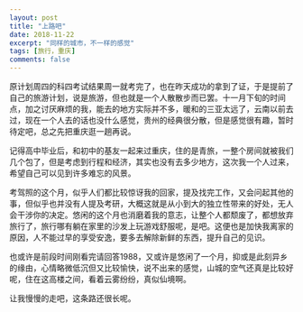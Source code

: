```yaml
---
layout: post
title: "上路吧"
date: 2018-11-22
excerpt: "同样的城市，不一样的感觉"
tags: [旅行，重庆]
comments: false
---
```


原计划周四的科四考试结果周一就考完了，也在昨天成功的拿到了证，于是提前了自己的旅游计划，说是旅游，但也就是一个人散散步而已罢。十一月下旬的时间点，加之讨厌麻烦的我，能去的地方实际并不多，暖和的三亚太远了，云南以前去过，现在一个人去的话也没什么感觉，贵州的经典很分散，但是感觉很有趣，暂时待定吧，总之先把重庆逛一趟再说。

记得高中毕业后，和初中的基友一起来过重庆，住的是青旅，一整个房间就被我们几个包了，但是考虑到行程和经济，其实也没有去多少地方，这次我一个人过来，希望自己可以见到许多难忘的风景。

考驾照的这个月，似乎人们都比较惊讶我的回家，提及找完工作，又会问起其他的事，但似乎也并没有人提及考研，大概这就是从小到大的独立性带来的好处，无人会干涉你的决定。悠闲的这个月也消磨着我的意志，让整个人都颓废了，都想放弃旅行了，旅行哪有躺在家里的沙发上玩游戏舒服呢，是吧。这便也是加快我离家的原因，人不能过早的享受安逸，要多去解除新鲜的东西，提升自己的见识。

也或许是前段时间刚看完请回答1988，又或许是悠闲了一个月，抑或是此刻异乡的缘由，心情略微低沉但又比较愉快，说不出来的感觉，山城的空气还真是比较好呢，住在这高楼之间，看着云雾纷纷，真似仙境啊。

让我慢慢的走吧，这条路还很长呢。